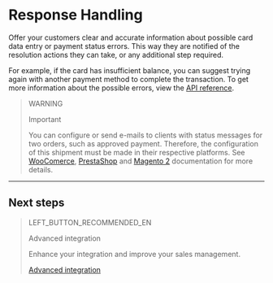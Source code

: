 # Response Handling

Offer your customers clear and accurate information about possible card data entry or payment status errors. This way they are notified of the resolution actions they can take, or any additional step required.

For example, if the card has insufficient balance, you can suggest trying again with another payment method to complete the transaction. To get more information about the possible errors, view the [API reference](https://www.mercadopago[FAKER][URL][DOMAIN]/developers/en/reference).

> WARNING
>
> Important
>
> You can configure or send e-mails to clients with status messages for two orders, such as approved payment. Therefore, the configuration of this shipment must be made in their respective platforms. See [WooComerce](https://www.mercadopago[FAKER][URL][DOMAIN]/developers/en/guides/plugins/woocommerce/integration), [PrestaShop](https://www.mercadopago[FAKER][URL][DOMAIN]/developers/en/guides/plugins/prestashop/email-customization) and [Magento 2](https://www.mercadopago[FAKER][URL][DOMAIN]/developers/en/guides/plugins/magento-two/notifications-configuration) documentation for more details.

---
## Next steps

> LEFT_BUTTON_RECOMMENDED_EN
>
> Advanced integration
>
> Enhance your integration and improve your sales management.
>
> [Advanced integration](https://www.mercadopago[FAKER][URL][DOMAIN]/developers/en/guides/checkout-api/remember-customers-and-cards)
